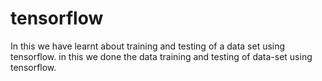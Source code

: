 # tensorflow
In this we have learnt about training and testing of a data set using tensorflow.
in this we done the data training and testing of data-set using tensorflow.

